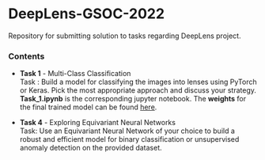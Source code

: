 # DeepLens-GSOC-2022
Repository for submitting solution to tasks regarding DeepLens project.
</br>

### Contents

- **Task 1** - Multi-Class Classification</br>
Task : Build a model for classifying the images into lenses using PyTorch or Keras. Pick the most appropriate approach and discuss your strategy.</br>
**Task_1.ipynb** is the corresponding jupyter notebook.
The **weights** for the final trained model can be found [here](https://drive.google.com/file/d/1-49StFTA2whjhOyktEFV2SEAEj8h7m99/view?usp=sharing).

- **Task 4** - Exploring Equivariant Neural Networks</br>
Task: Use an Equivariant Neural Network of your choice to build a robust and efficient model for binary classification or unsupervised anomaly detection on the provided dataset.
